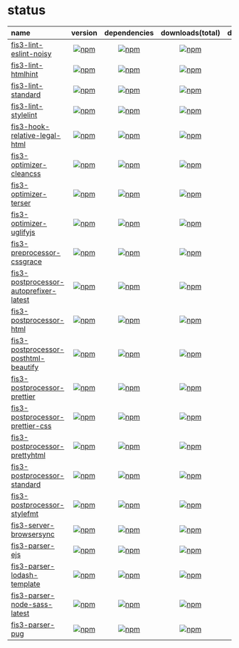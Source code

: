# status

| name                                                                                                           |                                                                                  version                                                                                  |                                                                                                 dependencies                                                                                                  |                                                                              downloads(total)                                                                              |                                                                              downloads(month)                                                                              |
| :------------------------------------------------------------------------------------------------------------- | :-----------------------------------------------------------------------------------------------------------------------------------------------------------------------: | :-----------------------------------------------------------------------------------------------------------------------------------------------------------------------------------------------------------: | :------------------------------------------------------------------------------------------------------------------------------------------------------------------------: | :------------------------------------------------------------------------------------------------------------------------------------------------------------------------: |
| [fis3-lint-eslint-noisy](https://www.npmjs.com/package/fis3-lint-eslint-noisy)                                 |                 [![npm](https://img.shields.io/npm/v/fis3-lint-eslint-noisy.svg?style=flat-square)](https://www.npmjs.com/package/fis3-lint-eslint-noisy)                 |                 [![npm](https://img.shields.io/david/fisker/fis3-plugins.svg?path=packages%2Ffis3-lint-eslint-noisy&style=flat-square)](https://www.npmjs.com/package/fis3-lint-eslint-noisy)                 |                 [![npm](https://img.shields.io/npm/dt/fis3-lint-eslint-noisy.svg?style=flat-square)](https://www.npmjs.com/package/fis3-lint-eslint-noisy)                 |                 [![npm](https://img.shields.io/npm/dm/fis3-lint-eslint-noisy.svg?style=flat-square)](https://www.npmjs.com/package/fis3-lint-eslint-noisy)                 |
| [fis3-lint-htmlhint](https://www.npmjs.com/package/fis3-lint-htmlhint)                                         |                     [![npm](https://img.shields.io/npm/v/fis3-lint-htmlhint.svg?style=flat-square)](https://www.npmjs.com/package/fis3-lint-htmlhint)                     |                     [![npm](https://img.shields.io/david/fisker/fis3-plugins.svg?path=packages%2Ffis3-lint-htmlhint&style=flat-square)](https://www.npmjs.com/package/fis3-lint-htmlhint)                     |                     [![npm](https://img.shields.io/npm/dt/fis3-lint-htmlhint.svg?style=flat-square)](https://www.npmjs.com/package/fis3-lint-htmlhint)                     |                     [![npm](https://img.shields.io/npm/dm/fis3-lint-htmlhint.svg?style=flat-square)](https://www.npmjs.com/package/fis3-lint-htmlhint)                     |
| [fis3-lint-standard](https://www.npmjs.com/package/fis3-lint-standard)                                         |                     [![npm](https://img.shields.io/npm/v/fis3-lint-standard.svg?style=flat-square)](https://www.npmjs.com/package/fis3-lint-standard)                     |                     [![npm](https://img.shields.io/david/fisker/fis3-plugins.svg?path=packages%2Ffis3-lint-standard&style=flat-square)](https://www.npmjs.com/package/fis3-lint-standard)                     |                     [![npm](https://img.shields.io/npm/dt/fis3-lint-standard.svg?style=flat-square)](https://www.npmjs.com/package/fis3-lint-standard)                     |                     [![npm](https://img.shields.io/npm/dm/fis3-lint-standard.svg?style=flat-square)](https://www.npmjs.com/package/fis3-lint-standard)                     |
| [fis3-lint-stylelint](https://www.npmjs.com/package/fis3-lint-stylelint)                                       |                    [![npm](https://img.shields.io/npm/v/fis3-lint-stylelint.svg?style=flat-square)](https://www.npmjs.com/package/fis3-lint-stylelint)                    |                    [![npm](https://img.shields.io/david/fisker/fis3-plugins.svg?path=packages%2Ffis3-lint-stylelint&style=flat-square)](https://www.npmjs.com/package/fis3-lint-stylelint)                    |                    [![npm](https://img.shields.io/npm/dt/fis3-lint-stylelint.svg?style=flat-square)](https://www.npmjs.com/package/fis3-lint-stylelint)                    |                    [![npm](https://img.shields.io/npm/dm/fis3-lint-stylelint.svg?style=flat-square)](https://www.npmjs.com/package/fis3-lint-stylelint)                    |
| [fis3-hook-relative-legal-html](https://www.npmjs.com/package/fis3-hook-relative-legal-html)                   |          [![npm](https://img.shields.io/npm/v/fis3-hook-relative-legal-html.svg?style=flat-square)](https://www.npmjs.com/package/fis3-hook-relative-legal-html)          |          [![npm](https://img.shields.io/david/fisker/fis3-plugins.svg?path=packages%2Ffis3-hook-relative-legal-html&style=flat-square)](https://www.npmjs.com/package/fis3-hook-relative-legal-html)          |          [![npm](https://img.shields.io/npm/dt/fis3-hook-relative-legal-html.svg?style=flat-square)](https://www.npmjs.com/package/fis3-hook-relative-legal-html)          |          [![npm](https://img.shields.io/npm/dm/fis3-hook-relative-legal-html.svg?style=flat-square)](https://www.npmjs.com/package/fis3-hook-relative-legal-html)          |
| [fis3-optimizer-cleancss](https://www.npmjs.com/package/fis3-optimizer-cleancss)                               |                [![npm](https://img.shields.io/npm/v/fis3-optimizer-cleancss.svg?style=flat-square)](https://www.npmjs.com/package/fis3-optimizer-cleancss)                |                [![npm](https://img.shields.io/david/fisker/fis3-plugins.svg?path=packages%2Ffis3-optimizer-cleancss&style=flat-square)](https://www.npmjs.com/package/fis3-optimizer-cleancss)                |                [![npm](https://img.shields.io/npm/dt/fis3-optimizer-cleancss.svg?style=flat-square)](https://www.npmjs.com/package/fis3-optimizer-cleancss)                |                [![npm](https://img.shields.io/npm/dm/fis3-optimizer-cleancss.svg?style=flat-square)](https://www.npmjs.com/package/fis3-optimizer-cleancss)                |
| [fis3-optimizer-terser](https://www.npmjs.com/package/fis3-optimizer-terser)                                   |                  [![npm](https://img.shields.io/npm/v/fis3-optimizer-terser.svg?style=flat-square)](https://www.npmjs.com/package/fis3-optimizer-terser)                  |                  [![npm](https://img.shields.io/david/fisker/fis3-plugins.svg?path=packages%2Ffis3-optimizer-terser&style=flat-square)](https://www.npmjs.com/package/fis3-optimizer-terser)                  |                  [![npm](https://img.shields.io/npm/dt/fis3-optimizer-terser.svg?style=flat-square)](https://www.npmjs.com/package/fis3-optimizer-terser)                  |                  [![npm](https://img.shields.io/npm/dm/fis3-optimizer-terser.svg?style=flat-square)](https://www.npmjs.com/package/fis3-optimizer-terser)                  |
| [fis3-optimizer-uglifyjs](https://www.npmjs.com/package/fis3-optimizer-uglifyjs)                               |                [![npm](https://img.shields.io/npm/v/fis3-optimizer-uglifyjs.svg?style=flat-square)](https://www.npmjs.com/package/fis3-optimizer-uglifyjs)                |                [![npm](https://img.shields.io/david/fisker/fis3-plugins.svg?path=packages%2Ffis3-optimizer-uglifyjs&style=flat-square)](https://www.npmjs.com/package/fis3-optimizer-uglifyjs)                |                [![npm](https://img.shields.io/npm/dt/fis3-optimizer-uglifyjs.svg?style=flat-square)](https://www.npmjs.com/package/fis3-optimizer-uglifyjs)                |                [![npm](https://img.shields.io/npm/dm/fis3-optimizer-uglifyjs.svg?style=flat-square)](https://www.npmjs.com/package/fis3-optimizer-uglifyjs)                |
| [fis3-preprocessor-cssgrace](https://www.npmjs.com/package/fis3-preprocessor-cssgrace)                         |             [![npm](https://img.shields.io/npm/v/fis3-preprocessor-cssgrace.svg?style=flat-square)](https://www.npmjs.com/package/fis3-preprocessor-cssgrace)             |             [![npm](https://img.shields.io/david/fisker/fis3-plugins.svg?path=packages%2Ffis3-preprocessor-cssgrace&style=flat-square)](https://www.npmjs.com/package/fis3-preprocessor-cssgrace)             |             [![npm](https://img.shields.io/npm/dt/fis3-preprocessor-cssgrace.svg?style=flat-square)](https://www.npmjs.com/package/fis3-preprocessor-cssgrace)             |             [![npm](https://img.shields.io/npm/dm/fis3-preprocessor-cssgrace.svg?style=flat-square)](https://www.npmjs.com/package/fis3-preprocessor-cssgrace)             |
| [fis3-postprocessor-autoprefixer-latest](https://www.npmjs.com/package/fis3-postprocessor-autoprefixer-latest) | [![npm](https://img.shields.io/npm/v/fis3-postprocessor-autoprefixer-latest.svg?style=flat-square)](https://www.npmjs.com/package/fis3-postprocessor-autoprefixer-latest) | [![npm](https://img.shields.io/david/fisker/fis3-plugins.svg?path=packages%2Ffis3-postprocessor-autoprefixer-latest&style=flat-square)](https://www.npmjs.com/package/fis3-postprocessor-autoprefixer-latest) | [![npm](https://img.shields.io/npm/dt/fis3-postprocessor-autoprefixer-latest.svg?style=flat-square)](https://www.npmjs.com/package/fis3-postprocessor-autoprefixer-latest) | [![npm](https://img.shields.io/npm/dm/fis3-postprocessor-autoprefixer-latest.svg?style=flat-square)](https://www.npmjs.com/package/fis3-postprocessor-autoprefixer-latest) |
| [fis3-postprocessor-html](https://www.npmjs.com/package/fis3-postprocessor-html)                               |                [![npm](https://img.shields.io/npm/v/fis3-postprocessor-html.svg?style=flat-square)](https://www.npmjs.com/package/fis3-postprocessor-html)                |                [![npm](https://img.shields.io/david/fisker/fis3-plugins.svg?path=packages%2Ffis3-postprocessor-html&style=flat-square)](https://www.npmjs.com/package/fis3-postprocessor-html)                |                [![npm](https://img.shields.io/npm/dt/fis3-postprocessor-html.svg?style=flat-square)](https://www.npmjs.com/package/fis3-postprocessor-html)                |                [![npm](https://img.shields.io/npm/dm/fis3-postprocessor-html.svg?style=flat-square)](https://www.npmjs.com/package/fis3-postprocessor-html)                |
| [fis3-postprocessor-posthtml-beautify](https://www.npmjs.com/package/fis3-postprocessor-posthtml-beautify)     |   [![npm](https://img.shields.io/npm/v/fis3-postprocessor-posthtml-beautify.svg?style=flat-square)](https://www.npmjs.com/package/fis3-postprocessor-posthtml-beautify)   |   [![npm](https://img.shields.io/david/fisker/fis3-plugins.svg?path=packages%2Ffis3-postprocessor-posthtml-beautify&style=flat-square)](https://www.npmjs.com/package/fis3-postprocessor-posthtml-beautify)   |   [![npm](https://img.shields.io/npm/dt/fis3-postprocessor-posthtml-beautify.svg?style=flat-square)](https://www.npmjs.com/package/fis3-postprocessor-posthtml-beautify)   |   [![npm](https://img.shields.io/npm/dm/fis3-postprocessor-posthtml-beautify.svg?style=flat-square)](https://www.npmjs.com/package/fis3-postprocessor-posthtml-beautify)   |
| [fis3-postprocessor-prettier](https://www.npmjs.com/package/fis3-postprocessor-prettier)                       |            [![npm](https://img.shields.io/npm/v/fis3-postprocessor-prettier.svg?style=flat-square)](https://www.npmjs.com/package/fis3-postprocessor-prettier)            |            [![npm](https://img.shields.io/david/fisker/fis3-plugins.svg?path=packages%2Ffis3-postprocessor-prettier&style=flat-square)](https://www.npmjs.com/package/fis3-postprocessor-prettier)            |            [![npm](https://img.shields.io/npm/dt/fis3-postprocessor-prettier.svg?style=flat-square)](https://www.npmjs.com/package/fis3-postprocessor-prettier)            |            [![npm](https://img.shields.io/npm/dm/fis3-postprocessor-prettier.svg?style=flat-square)](https://www.npmjs.com/package/fis3-postprocessor-prettier)            |
| [fis3-postprocessor-prettier-css](https://www.npmjs.com/package/fis3-postprocessor-prettier-css)               |        [![npm](https://img.shields.io/npm/v/fis3-postprocessor-prettier-css.svg?style=flat-square)](https://www.npmjs.com/package/fis3-postprocessor-prettier-css)        |        [![npm](https://img.shields.io/david/fisker/fis3-plugins.svg?path=packages%2Ffis3-postprocessor-prettier-css&style=flat-square)](https://www.npmjs.com/package/fis3-postprocessor-prettier-css)        |        [![npm](https://img.shields.io/npm/dt/fis3-postprocessor-prettier-css.svg?style=flat-square)](https://www.npmjs.com/package/fis3-postprocessor-prettier-css)        |        [![npm](https://img.shields.io/npm/dm/fis3-postprocessor-prettier-css.svg?style=flat-square)](https://www.npmjs.com/package/fis3-postprocessor-prettier-css)        |
| [fis3-postprocessor-prettyhtml](https://www.npmjs.com/package/fis3-postprocessor-prettyhtml)                   |          [![npm](https://img.shields.io/npm/v/fis3-postprocessor-prettyhtml.svg?style=flat-square)](https://www.npmjs.com/package/fis3-postprocessor-prettyhtml)          |          [![npm](https://img.shields.io/david/fisker/fis3-plugins.svg?path=packages%2Ffis3-postprocessor-prettyhtml&style=flat-square)](https://www.npmjs.com/package/fis3-postprocessor-prettyhtml)          |          [![npm](https://img.shields.io/npm/dt/fis3-postprocessor-prettyhtml.svg?style=flat-square)](https://www.npmjs.com/package/fis3-postprocessor-prettyhtml)          |          [![npm](https://img.shields.io/npm/dm/fis3-postprocessor-prettyhtml.svg?style=flat-square)](https://www.npmjs.com/package/fis3-postprocessor-prettyhtml)          |
| [fis3-postprocessor-standard](https://www.npmjs.com/package/fis3-postprocessor-standard)                       |            [![npm](https://img.shields.io/npm/v/fis3-postprocessor-standard.svg?style=flat-square)](https://www.npmjs.com/package/fis3-postprocessor-standard)            |            [![npm](https://img.shields.io/david/fisker/fis3-plugins.svg?path=packages%2Ffis3-postprocessor-standard&style=flat-square)](https://www.npmjs.com/package/fis3-postprocessor-standard)            |            [![npm](https://img.shields.io/npm/dt/fis3-postprocessor-standard.svg?style=flat-square)](https://www.npmjs.com/package/fis3-postprocessor-standard)            |            [![npm](https://img.shields.io/npm/dm/fis3-postprocessor-standard.svg?style=flat-square)](https://www.npmjs.com/package/fis3-postprocessor-standard)            |
| [fis3-postprocessor-stylefmt](https://www.npmjs.com/package/fis3-postprocessor-stylefmt)                       |            [![npm](https://img.shields.io/npm/v/fis3-postprocessor-stylefmt.svg?style=flat-square)](https://www.npmjs.com/package/fis3-postprocessor-stylefmt)            |            [![npm](https://img.shields.io/david/fisker/fis3-plugins.svg?path=packages%2Ffis3-postprocessor-stylefmt&style=flat-square)](https://www.npmjs.com/package/fis3-postprocessor-stylefmt)            |            [![npm](https://img.shields.io/npm/dt/fis3-postprocessor-stylefmt.svg?style=flat-square)](https://www.npmjs.com/package/fis3-postprocessor-stylefmt)            |            [![npm](https://img.shields.io/npm/dm/fis3-postprocessor-stylefmt.svg?style=flat-square)](https://www.npmjs.com/package/fis3-postprocessor-stylefmt)            |
| [fis3-server-browsersync](https://www.npmjs.com/package/fis3-server-browsersync)                               |                [![npm](https://img.shields.io/npm/v/fis3-server-browsersync.svg?style=flat-square)](https://www.npmjs.com/package/fis3-server-browsersync)                |                [![npm](https://img.shields.io/david/fisker/fis3-plugins.svg?path=packages%2Ffis3-server-browsersync&style=flat-square)](https://www.npmjs.com/package/fis3-server-browsersync)                |                [![npm](https://img.shields.io/npm/dt/fis3-server-browsersync.svg?style=flat-square)](https://www.npmjs.com/package/fis3-server-browsersync)                |                [![npm](https://img.shields.io/npm/dm/fis3-server-browsersync.svg?style=flat-square)](https://www.npmjs.com/package/fis3-server-browsersync)                |
| [fis3-parser-ejs](https://www.npmjs.com/package/fis3-parser-ejs)                                               |                        [![npm](https://img.shields.io/npm/v/fis3-parser-ejs.svg?style=flat-square)](https://www.npmjs.com/package/fis3-parser-ejs)                        |                        [![npm](https://img.shields.io/david/fisker/fis3-plugins.svg?path=packages%2Ffis3-parser-ejs&style=flat-square)](https://www.npmjs.com/package/fis3-parser-ejs)                        |                        [![npm](https://img.shields.io/npm/dt/fis3-parser-ejs.svg?style=flat-square)](https://www.npmjs.com/package/fis3-parser-ejs)                        |                        [![npm](https://img.shields.io/npm/dm/fis3-parser-ejs.svg?style=flat-square)](https://www.npmjs.com/package/fis3-parser-ejs)                        |
| [fis3-parser-lodash-template](https://www.npmjs.com/package/fis3-parser-lodash-template)                       |            [![npm](https://img.shields.io/npm/v/fis3-parser-lodash-template.svg?style=flat-square)](https://www.npmjs.com/package/fis3-parser-lodash-template)            |            [![npm](https://img.shields.io/david/fisker/fis3-plugins.svg?path=packages%2Ffis3-parser-lodash-template&style=flat-square)](https://www.npmjs.com/package/fis3-parser-lodash-template)            |            [![npm](https://img.shields.io/npm/dt/fis3-parser-lodash-template.svg?style=flat-square)](https://www.npmjs.com/package/fis3-parser-lodash-template)            |            [![npm](https://img.shields.io/npm/dm/fis3-parser-lodash-template.svg?style=flat-square)](https://www.npmjs.com/package/fis3-parser-lodash-template)            |
| [fis3-parser-node-sass-latest](https://www.npmjs.com/package/fis3-parser-node-sass-latest)                     |           [![npm](https://img.shields.io/npm/v/fis3-parser-node-sass-latest.svg?style=flat-square)](https://www.npmjs.com/package/fis3-parser-node-sass-latest)           |           [![npm](https://img.shields.io/david/fisker/fis3-plugins.svg?path=packages%2Ffis3-parser-node-sass-latest&style=flat-square)](https://www.npmjs.com/package/fis3-parser-node-sass-latest)           |           [![npm](https://img.shields.io/npm/dt/fis3-parser-node-sass-latest.svg?style=flat-square)](https://www.npmjs.com/package/fis3-parser-node-sass-latest)           |           [![npm](https://img.shields.io/npm/dm/fis3-parser-node-sass-latest.svg?style=flat-square)](https://www.npmjs.com/package/fis3-parser-node-sass-latest)           |
| [fis3-parser-pug](https://www.npmjs.com/package/fis3-parser-pug)                                               |                        [![npm](https://img.shields.io/npm/v/fis3-parser-pug.svg?style=flat-square)](https://www.npmjs.com/package/fis3-parser-pug)                        |                        [![npm](https://img.shields.io/david/fisker/fis3-plugins.svg?path=packages%2Ffis3-parser-pug&style=flat-square)](https://www.npmjs.com/package/fis3-parser-pug)                        |                        [![npm](https://img.shields.io/npm/dt/fis3-parser-pug.svg?style=flat-square)](https://www.npmjs.com/package/fis3-parser-pug)                        |                        [![npm](https://img.shields.io/npm/dm/fis3-parser-pug.svg?style=flat-square)](https://www.npmjs.com/package/fis3-parser-pug)                        |
